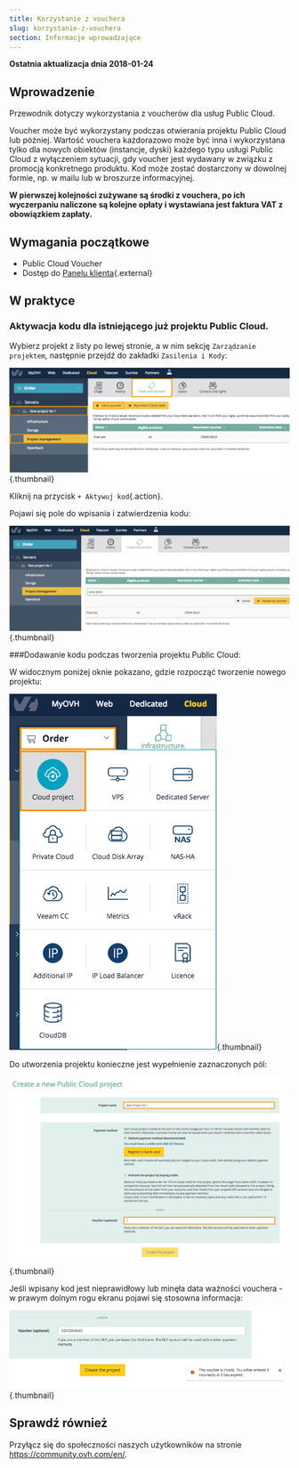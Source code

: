 ```yaml
---
title: Korzystanie z vouchera
slug: korzystanie-z-vouchera
section: Informacje wprowadzające
---
```


**Ostatnia aktualizacja dnia 2018-01-24**

## Wprowadzenie

Przewodnik dotyczy wykorzystania z voucherów dla usług Public Cloud.

Voucher może być wykorzystany podczas otwierania projektu Public Cloud lub później.
Wartość vouchera każdorazowo może być inna i wykorzystana tylko dla nowych obiektów (instancje, dyski) każdego typu usługi Public Cloud z wyłączeniem sytuacji, gdy voucher jest wydawany w związku z promocją konkretnego produktu. Kod może zostać dostarczony w dowolnej formie, np. w mailu lub w broszurze informacyjnej.

**W pierwszej kolejności zużywane są środki z vouchera, po ich wyczerpaniu naliczone są kolejne opłaty i wystawiana jest faktura VAT z obowiązkiem zapłaty.**


## Wymagania początkowe

- Public Cloud Voucher
- Dostęp do [Panelu klienta](https://www.ovh.com/auth/?action=gotomanager){.external}


## W praktyce

### Aktywacja kodu dla istniejącego już projektu Public Cloud.


Wybierz projekt z listy po lewej stronie, a w nim sekcję `Zarządzanie projektem`, następnie przejdź do zakładki `Zasilenia i Kody`:

![Zasilenia i kody](images/1_voucher_adding.png){.thumbnail}

Kliknij na przycisk `+ Aktywuj kod`{.action}.

Pojawi się pole do wpisania i zatwierdzenia kodu:

![Wpisywanie kodu](images/2_voucher_code.png){.thumbnail}


###Dodawanie kodu podczas tworzenia projektu Public Cloud:

W widocznym poniżej oknie pokazano, gdzie rozpocząć tworzenie nowego projektu:

![Voucher dla projektu](images/3_voucher_in_project.png){.thumbnail}

Do utworzenia projektu konieczne jest wypełnienie zaznaczonych pól:

![Voucher dla projektu](images/4_voucher_ceate_new_project.png){.thumbnail}

Jeśli wpisany kod jest nieprawidłowy lub minęła data ważności vouchera - w prawym dolnym rogu ekranu pojawi się stosowna informacja:

![Voucher dla projektu](images/5_voucher_incorrect_code.png){.thumbnail}  


## Sprawdź również

Przyłącz się do społeczności naszych użytkowników na stronie <https://community.ovh.com/en/>.